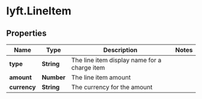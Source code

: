 # lyft.LineItem

## Properties
Name | Type | Description | Notes
------------ | ------------- | ------------- | -------------
**type** | **String** | The line item display name for a charge item | 
**amount** | **Number** | The line item amount | 
**currency** | **String** | The currency for the amount | 


